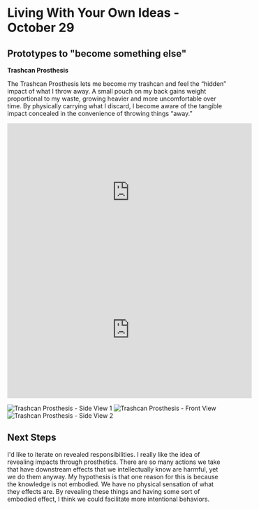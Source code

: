 # Living With Your Own Ideas - October 29

## Prototypes to "become something else" 

**Trashcan Prosthesis**

The Trashcan Prosthesis lets me become my trashcan and feel the “hidden” impact of what I throw away. A small pouch on my back gains weight proportional to my waste, growing heavier and more uncomfortable over time. By physically carrying what I discard, I become aware of the tangible impact concealed in the convenience of throwing things “away.”


<iframe width="560" height="315" src="https://www.youtube.com/embed/zhopJgeUq0I" title="YouTube video player" frameborder="0" allow="accelerometer; autoplay; clipboard-write; encrypted-media; gyroscope; picture-in-picture; web-share" allowfullscreen></iframe>


<iframe width="560" height="315" src="https://www.youtube.com/embed/bfWloklWcMc" title="YouTube video player" frameborder="0" allow="accelerometer; autoplay; clipboard-write; encrypted-media; gyroscope; picture-in-picture; web-share" allowfullscreen></iframe>

![Trashcan Prosthesis - Side View 1](../images/TC-side1.JPG)
![Trashcan Prosthesis - Front View](../images/TC-front.JPG)
![Trashcan Prosthesis - Side View 2](../images/TC-side2.JPG)



## Next Steps

I'd like to iterate on revealed responsibilities. I really like the idea of revealing impacts through prosthetics. There are so many actions we take that have downstream effects that we intellectually know are harmful, yet we do them anyway. My hypothesis is that one reason for this is because the knowledge is not embodied. We have no physical sensation of what they effects are. By revealing these things and having some sort of embodied effect, I think we could facilitate more intentional behaviors. 